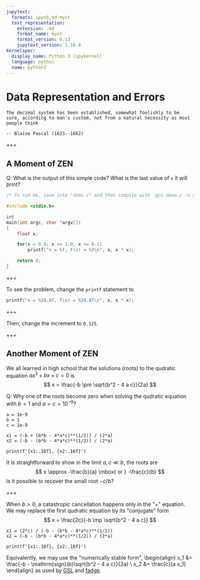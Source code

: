 ```yaml
---
jupytext:
  formats: ipynb,md:myst
  text_representation:
    extension: .md
    format_name: myst
    format_version: 0.13
    jupytext_version: 1.16.4
kernelspec:
  display_name: Python 3 (ipykernel)
  language: python
  name: python3
---
```


# Data Representation and Errors

```{epigraph}
The decimal system has been established, somewhat foolishly to be
sure, according to man's custom, not from a natural necessity as most
people think

-- Blaise Pascal (1623--1662)
```

+++

## A Moment of ZEN

Q: What is the output of this simple code?
What is the last value of `x` it will print?
```c
/* To run me, save into "demo.c" and then compile with `gcc demo.c -o demo` */

#include <stdio.h>

int
main(int argc, char *argv[])
{
	float x;

	for(x = 0.0; x <= 1.0; x += 0.1)
		printf("x = %f, f(x) = %f\n", x, x * x);

	return 0;
}
```

+++

To see the problem, change the `printf` statement to
```c
printf("x = %10.8f, f(x) = %10.8f\n", x, x * x);
```

+++

Then, change the increment to `0.125`.

+++

## Another Moment of ZEN

We all learned in high school that the solutions (roots) to the qudratic equation $a x^2 + b x + c = 0$ is
$$
x = \frac{-b \pm \sqrt{b^2 - 4 a c}}{2a}
$$

Q: Why one of the roots become zero when solving the qudratic equation with $b = 1$ and $a = c = 10^{-9}$?

```{code-cell} ipython3
a = 1e-9
b = 1
c = 1e-9

x1 = (-b + (b*b - 4*a*c)**(1/2)) / (2*a)
x2 = (-b - (b*b - 4*a*c)**(1/2)) / (2*a)

print(f'{x1:.16f}, {x2:.16f}')
```

It is straightforward to show in the limit $a, c \ll b$, the roots are
$$
x \approx -\frac{b}{a} \mbox{ or } -\frac{c}{b}
$$
Is it possible to recover the small root $-c/b$?

+++

When $b > 0$, a catastropic cancellation happens only in the "+" equation.
We may replace the first qudratic equation by its "conjugate" form
$$
x = \frac{2c}{-b \mp \sqrt{b^2 - 4 a c}}
$$

```{code-cell} ipython3
x1 = (2*c) / (-b - (b*b - 4*a*c)**(1/2))
x2 = (-b - (b*b - 4*a*c)**(1/2)) / (2*a)

print(f'{x1:.16f}, {x2:.16f}')
```

Equivalently, we may use the "numerically stable form",
\begin{align}
x_1 &= \frac{-b - \mathrm{sign}(b)\sqrt{b^2 - 4 a c}}{2a} \\
x_2 &= \frac{c}{a x_1}
\end{align}
as used by
[GSL](https://git.savannah.gnu.org/cgit/gsl.git/tree/poly/solve_quadratic.c#n57) and 
[fadge](https://github.com/adxsrc/fadge/blob/main/mod/fadge/utils.py#L25).
